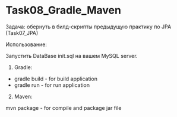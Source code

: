 Task08_Gradle_Maven
===================

Задача:
обернуть в билд-скрипты предыдущую практику по JPA (Task07_JPA)

Использование:

Запустить DataBase init.sql на вашем MySQL server.

1) Gradle:

* gradle build - for build application
* gradle run - for run application

2) Maven:

mvn package - for compile and package jar file
